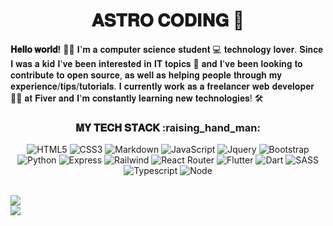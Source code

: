 <h1 align="center">𝐀𝐒𝐓𝐑𝐎 𝐂𝐎𝐃𝐈𝐍𝐆 🚀</h1>

**𝐇𝐞𝐥𝐥𝐨 𝐰𝐨𝐫𝐥𝐝!** :astronaut: 𝐈'𝐦 𝐚 𝐜𝐨𝐦𝐩𝐮𝐭𝐞𝐫 𝐬𝐜𝐢𝐞𝐧𝐜𝐞 𝐬𝐭𝐮𝐝𝐞𝐧𝐭 💻 𝐭𝐞𝐜𝐡𝐧𝐨𝐥𝐨𝐠𝐲 𝐥𝐨𝐯𝐞𝐫. 𝐒𝐢𝐧𝐜𝐞 𝐈 𝐰𝐚𝐬 𝐚 𝐤𝐢𝐝 𝐈'𝐯𝐞 𝐛𝐞𝐞𝐧 𝐢𝐧𝐭𝐞𝐫𝐞𝐬𝐭𝐞𝐝 𝐢𝐧 𝐈𝐓 𝐭𝐨𝐩𝐢𝐜𝐬 💾 𝐚𝐧𝐝 𝐈'𝐯𝐞 𝐛𝐞𝐞𝐧 𝐥𝐨𝐨𝐤𝐢𝐧𝐠 𝐭𝐨 𝐜𝐨𝐧𝐭𝐫𝐢𝐛𝐮𝐭𝐞 𝐭𝐨 𝐨𝐩𝐞𝐧 𝐬𝐨𝐮𝐫𝐜𝐞, 𝐚𝐬 𝐰𝐞𝐥𝐥 𝐚𝐬 𝐡𝐞𝐥𝐩𝐢𝐧𝐠 𝐩𝐞𝐨𝐩𝐥𝐞 𝐭𝐡𝐫𝐨𝐮𝐠𝐡 𝐦𝐲 𝐞𝐱𝐩𝐞𝐫𝐢𝐞𝐧𝐜𝐞/𝐭𝐢𝐩𝐬/𝐭𝐮𝐭𝐨𝐫𝐢𝐚𝐥𝐬. 𝐈 𝐜𝐮𝐫𝐫𝐞𝐧𝐭𝐥𝐲 𝐰𝐨𝐫𝐤 𝐚𝐬 𝐚 𝐟𝐫𝐞𝐞𝐥𝐚𝐧𝐜𝐞𝐫 𝐰𝐞𝐛 𝐝𝐞𝐯𝐞𝐥𝐨𝐩𝐞𝐫 :technologist: 𝐚𝐭 𝐅𝐢𝐯𝐞𝐫 𝐚𝐧𝐝 𝐈'𝐦 𝐜𝐨𝐧𝐬𝐭𝐚𝐧𝐭𝐥𝐲 𝐥𝐞𝐚𝐫𝐧𝐢𝐧𝐠 𝐧𝐞𝐰 𝐭𝐞𝐜𝐡𝐧𝐨𝐥𝐨𝐠𝐢𝐞𝐬! 🛠️

<div align="center">

<h3>𝐌𝐘 𝐓𝐄𝐂𝐇 𝐒𝐓𝐀𝐂𝐊 :raising_hand_man:</h3>

![HTML5](https://img.shields.io/badge/-HTML5-1a1a1a?style=for-the-badge&logo=HTML5&logoColor=FF2020)
![CSS3](https://img.shields.io/badge/-CSS3-1a1a1a?style=for-the-badge&logo=CSS3&logoColor=FF2020)
![Markdown](http://img.shields.io/badge/-Markdown-1a1a1a?style=for-the-badge&logo=Markdown&logoColor=FF2020)
![JavaScript](https://img.shields.io/badge/-JavaScript-1a1a1a?style=for-the-badge&logo=javascript&logoColor=FF2020)
![Jquery](https://img.shields.io/badge/jQuery-1a1a1a?style=for-the-badge&logo=jquery&logoColor=FF2020)
![Bootstrap](https://img.shields.io/badge/Bootstrap-1a1a1a?style=for-the-badge&logo=bootstrap&logoColor=FF2020)
![Python](https://img.shields.io/badge/Python-1a1a1a?style=for-the-badge&logo=python&logoColor=FF2020)
![Express](https://img.shields.io/badge/Express.js-1a1a1a?style=for-the-badge&logo=express&logoColor=ff2020)
![Railwind](https://img.shields.io/badge/Tailwind_CSS-1a1a1a?style=for-the-badge&logo=tailwind-css&logoColor=ff2020)
![React Router](https://img.shields.io/badge/React_Router-1a1a1a?style=for-the-badge&logo=react-router&logoColor=ff2020)
![Flutter](https://img.shields.io/badge/Flutter-1a1a1a?style=for-the-badge&logo=flutter&logoColor=ff2020)
![Dart](https://img.shields.io/badge/Dart-1a1a1a?style=for-the-badge&logo=dart&logoColor=ff2020)
![SASS](https://img.shields.io/badge/Sass-1a1a1a?style=for-the-badge&logo=sass&logoColor=ff2020)
![Typescript](https://img.shields.io/badge/TypeScript-1a1a1a?style=for-the-badge&logo=typescript&logoColor=ff2020)
![Node](https://img.shields.io/badge/Node.js-1a1a1a?style=for-the-badge&logo=node.js&logoColor=ff2020)
    
</div>

<br/>

<img src="https://github-readme-stats.vercel.app/api?username=codingastro&title_color=FF2020&text_color=FFFFFF&bg_color=1A1A1A&icon_color=FF2020&show_icons=true">
</img>

<br/>
<img src="src/img/hecho-con-amor-desde-perú.svg"></img>
